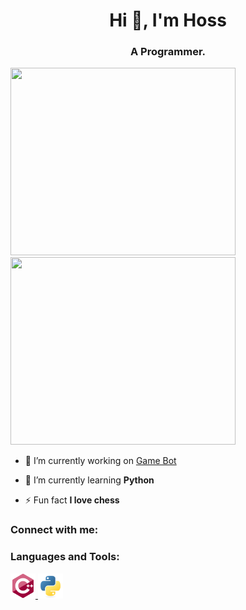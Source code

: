 <h1 align="center">Hi 👋, I'm Hoss</h1>
<h3 align="center">A Programmer.</h3>

<img src="https://i.pinimg.com/originals/b2/27/b0/b227b0d7a517a0a6a33e460122ea6acd.gif" width="360" height="300" class="center"/>
<img src="https://camo.githubusercontent.com/c9053c69a52b8ca9390be7dbd471b2f6188acb7a7da5e0f2dd639eb7d773085d/68747470733a2f2f692e70696e696d672e636f6d2f6f726967696e616c732f34612f66662f61302f34616666613066316639646134313430393836396637646135376530663838632e676966" width="360" height="300" class="center"/>

- 🔭 I’m currently working on [Game Bot](https://github.com/Htyior/-Music_game-_BOT)

- 🌱 I’m currently learning **Python**

- ⚡ Fun fact **I love chess**

<h3 align="left">Connect with me:</h3>
<p align="left">
</p>

<h3 align="left">Languages and Tools:</h3>
<p align="left"> <a href="https://www.w3schools.com/cpp/" target="_blank" rel="noreferrer"> <img src="https://raw.githubusercontent.com/devicons/devicon/master/icons/cplusplus/cplusplus-original.svg" alt="cplusplus" width="40" height="40"/> </a> <a href="https://www.python.org" target="_blank" rel="noreferrer"> <img src="https://raw.githubusercontent.com/devicons/devicon/master/icons/python/python-original.svg" alt="python" width="40" height="40"/> </a> </p>

